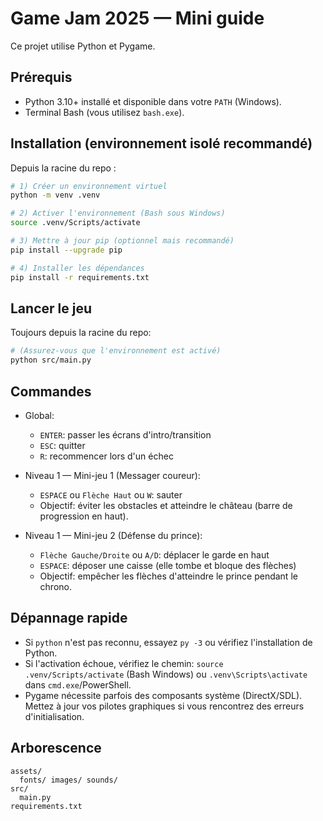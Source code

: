 # Game Jam 2025 — Mini guide

Ce projet utilise Python et Pygame.

## Prérequis
- Python 3.10+ installé et disponible dans votre `PATH` (Windows).
- Terminal Bash (vous utilisez `bash.exe`).

## Installation (environnement isolé recommandé)
Depuis la racine du repo :

```bash
# 1) Créer un environnement virtuel
python -m venv .venv

# 2) Activer l'environnement (Bash sous Windows)
source .venv/Scripts/activate

# 3) Mettre à jour pip (optionnel mais recommandé)
pip install --upgrade pip

# 4) Installer les dépendances
pip install -r requirements.txt
```

## Lancer le jeu
Toujours depuis la racine du repo:
```bash
# (Assurez-vous que l'environnement est activé)
python src/main.py
```

## Commandes
- Global:
  - `ENTER`: passer les écrans d'intro/transition
  - `ESC`: quitter
  - `R`: recommencer lors d'un échec

- Niveau 1 — Mini-jeu 1 (Messager coureur):
  - `ESPACE` ou `Flèche Haut` ou `W`: sauter
  - Objectif: éviter les obstacles et atteindre le château (barre de progression en haut).

- Niveau 1 — Mini-jeu 2 (Défense du prince):
  - `Flèche Gauche/Droite` ou `A/D`: déplacer le garde en haut
  - `ESPACE`: déposer une caisse (elle tombe et bloque des flèches)
  - Objectif: empêcher les flèches d'atteindre le prince pendant le chrono.

## Dépannage rapide
- Si `python` n'est pas reconnu, essayez `py -3` ou vérifiez l'installation de Python.
- Si l'activation échoue, vérifiez le chemin: `source .venv/Scripts/activate` (Bash Windows) ou `.venv\Scripts\activate` dans `cmd.exe`/PowerShell.
- Pygame nécessite parfois des composants système (DirectX/SDL). Mettez à jour vos pilotes graphiques si vous rencontrez des erreurs d'initialisation.

## Arborescence
```
assets/
  fonts/ images/ sounds/
src/
  main.py
requirements.txt
```
